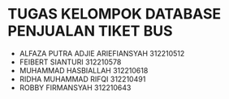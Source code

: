 # TUGAS KELOMPOK DATABASE PENJUALAN TIKET BUS


- ALFAZA PUTRA ADJIE ARIEFIANSYAH 	  312210512
- FEIBERT SIANTURI			              312210578
- MUHAMMAD HASBIALLAH		              312210618
- RIDHA MUHAMMAD RIFQI		            312210491
- ROBBY FIRMANSYAH			              312210643
